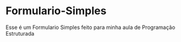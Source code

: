 # Formulario-Simples

Esse é um Formulario Simples feito para minha aula de Programação Estruturada
